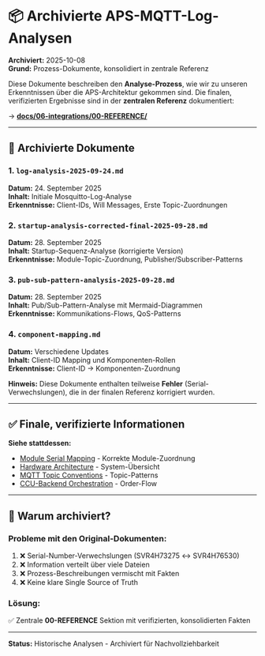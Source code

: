 # 📦 Archivierte APS-MQTT-Log-Analysen

**Archiviert:** 2025-10-08  
**Grund:** Prozess-Dokumente, konsolidiert in zentrale Referenz

Diese Dokumente beschreiben den **Analyse-Prozess**, wie wir zu unseren Erkenntnissen über die APS-Architektur gekommen sind. Die finalen, verifizierten Ergebnisse sind in der **zentralen Referenz** dokumentiert:

→ **[docs/06-integrations/00-REFERENCE/](../../../06-integrations/00-REFERENCE/README.md)**

---

## 📄 Archivierte Dokumente

### 1. `log-analysis-2025-09-24.md`
**Datum:** 24. September 2025  
**Inhalt:** Initiale Mosquitto-Log-Analyse  
**Erkenntnisse:** Client-IDs, Will Messages, Erste Topic-Zuordnungen

### 2. `startup-analysis-corrected-final-2025-09-28.md`
**Datum:** 28. September 2025  
**Inhalt:** Startup-Sequenz-Analyse (korrigierte Version)  
**Erkenntnisse:** Module-Topic-Zuordnung, Publisher/Subscriber-Patterns

### 3. `pub-sub-pattern-analysis-2025-09-28.md`
**Datum:** 28. September 2025  
**Inhalt:** Pub/Sub-Pattern-Analyse mit Mermaid-Diagrammen  
**Erkenntnisse:** Kommunikations-Flows, QoS-Patterns

### 4. `component-mapping.md`
**Datum:** Verschiedene Updates  
**Inhalt:** Client-ID Mapping und Komponenten-Rollen  
**Erkenntnisse:** Client-ID → Komponenten-Zuordnung

**Hinweis:** Diese Dokumente enthalten teilweise **Fehler** (Serial-Verwechslungen), die in der finalen Referenz korrigiert wurden.

---

## ✅ Finale, verifizierte Informationen

**Siehe stattdessen:**
- [Module Serial Mapping](../../../06-integrations/00-REFERENCE/module-serial-mapping.md) - Korrekte Module-Zuordnung
- [Hardware Architecture](../../../06-integrations/00-REFERENCE/hardware-architecture.md) - System-Übersicht
- [MQTT Topic Conventions](../../../06-integrations/00-REFERENCE/mqtt-topic-conventions.md) - Topic-Patterns
- [CCU-Backend Orchestration](../../../06-integrations/00-REFERENCE/ccu-backend-orchestration.md) - Order-Flow

---

## 🎯 Warum archiviert?

### **Probleme mit den Original-Dokumenten:**
1. ❌ Serial-Number-Verwechslungen (SVR4H73275 ↔ SVR4H76530)
2. ❌ Information verteilt über viele Dateien
3. ❌ Prozess-Beschreibungen vermischt mit Fakten
4. ❌ Keine klare Single Source of Truth

### **Lösung:**
✅ Zentrale **00-REFERENCE** Sektion mit verifizierten, konsolidierten Fakten

---

**Status:** Historische Analysen - Archiviert für Nachvollziehbarkeit

